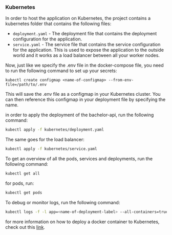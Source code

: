 ### Kubernetes

In order to host the application on Kubernetes, the project contains a kubernetes folder that contains the following files:

- `deployment.yaml` - The deployment file that contains the deployment configuration for the application.
- `service.yaml` - The service file that contains the service configuration for the application. This is used to expose the application to the outside world and it works as a load balancer between all your worker nodes.

Now, just like we specify the .env file in the docker-compose file, you need to run the following command to set up your secrets:

```
kubectl create configmap <name-of-configmap> --from-env-file=/path/to/.env
```

This will save the .env file as a configmap in your Kubernetes cluster. You can then reference this configmap in your deployment file by specifying the name.


in order to apply the deployment of the bachelor-api, run the following command:

```bash
kubectl apply -f kubernetes/deployment.yaml
```

The same goes for the load balancer:

```bash
kubectl apply -f kubernetes/service.yaml
```

To get an overview of all the pods, services and deployments, run the following command:

```bash
kubectl get all
```

for pods, run:

```bash
kubectl get pods
```

To debug or monitor logs, run the following command:

```bash
kubectl logs -f -l app=<name-of-deployment-label> --all-containers=true
```

for more information on how to deploy a docker container to Kubernetes, check out this [link](https://kubernetes.io/docs/tasks/run-application/run-stateless-application-deployment/).